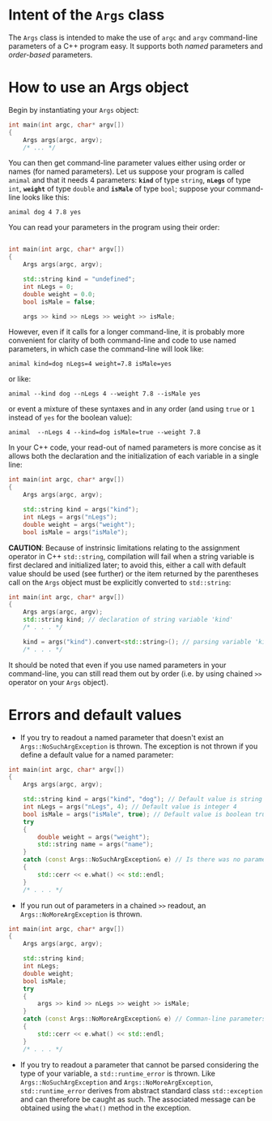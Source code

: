# Intent of the `Args` class

The `Args` class is intended to make the use of `argc` and `argv` command-line parameters of a C++ program easy. It
supports both *named* parameters and *order-based* parameters.

# How to use an Args object

Begin by instantiating your `Args` object:
```c++
int main(int argc, char* argv[])
{
	Args args(argc, argv);
	/* ... */
```
You can then get command-line parameter values either using order or names (for named parameters).
Let us suppose your program is called `animal` and that it needs 4 parameters: **`kind`** of type `string`, **`nLegs`** of type
`int`, **`weight`** of type `double` and **`isMale`** of type `bool`; suppose your command-line looks like this:

```
animal dog 4 7.8 yes
```
You can read your parameters in the program using their order:
```c++

int main(int argc, char* argv[])
{
	Args args(argc, argv);

	std::string kind = "undefined";
	int nLegs = 0;
	double weight = 0.0;
	bool isMale = false;

	args >> kind >> nLegs >> weight >> isMale;
```

However, even if it calls for a longer command-line, it is probably more convenient for clarity of both command-line and
code to use named parameters, in which case the command-line will look like:

```
animal kind=dog nLegs=4 weight=7.8 isMale=yes
```
or like:

```
animal --kind dog --nLegs 4 --weight 7.8 --isMale yes
```
or event a mixture of these syntaxes and in any order (and using `true` or `1` instead of `yes` for the boolean value):

```
animal  --nLegs 4 --kind=dog isMale=true --weight 7.8
```

In your C++ code, your read-out of named parameters is more concise as it allows both the declaration and the
initialization of each variable in a single line:

```c++
int main(int argc, char* argv[])
{
	Args args(argc, argv);

	std::string kind = args("kind");
	int nLegs = args("nLegs");
	double weight = args("weight");
	bool isMale = args("isMale");

```
**CAUTION**: Because of instrinsic limitations relating to the assignment operator in C++ `std::string`, compilation
will fail when a string variable is first declared and initialized later; to avoid this, either a call with default
value should be used (see further) or the item returned by the parentheses call on the `Args` object must be explicitly
converted to `std::string`:

```c++
int main(int argc, char* argv[])
{
	Args args(argc, argv);
	std::string kind; // declaration of string variable 'kind'
	/* . . . */

	kind = args("kind").convert<std::string>(); // parsing variable 'kind' value from command-line parameter
	/* . . . */
```


It should be noted that even if you use named parameters in your command-line, you can still read them out by order
(i.e. by using chained `>>` operator on your `Args` object).

# Errors and default values

- If you try to readout a named parameter that doesn't exist an `Args::NoSuchArgException` is thrown.
The exception is not thrown if you define a default value for a named parameter:

```c++
int main(int argc, char* argv[])
{
	Args args(argc, argv);

	std::string kind = args("kind", "dog"); // Default value is string "dog"
	int nLegs = args("nLegs", 4); // Default value is integer 4
	bool isMale = args("isMale", true); // Default value is boolean true
	try
	{
		double weight = args("weight");
		std::string name = args("name");
	}
	catch (const Args::NoSuchArgException& e) // Is there was no parameter named 'weight' or 'name'
	{
		std::cerr << e.what() << std::endl;
	}
	/* . . . */
```

- If you run out of parameters in a chained `>>` readout, an `Args::NoMoreArgException` is thrown.

```c++
int main(int argc, char* argv[])
{
	Args args(argc, argv);

	std::string kind;
	int nLegs;
	double weight;
	bool isMale;
	try
	{
		args >> kind >> nLegs >> weight >> isMale;
	}
	catch (const Args::NoMoreArgException& e) // Comman-line parameters wre fewer than 4
	{
		std::cerr << e.what() << std::endl;
	}
	/* . . . */
```

- If you try to readout a parameter that cannot be parsed considering the type of your variable, a `std::runtime_error`
is thrown. Like `Args::NoSuchArgException` and `Args::NoMoreArgException`, `std::runtime_error` derives from
abstract standard class `std::exception` and can therefore be caught as such. The associated message can be obtained
using the `what()` method in the exception.


